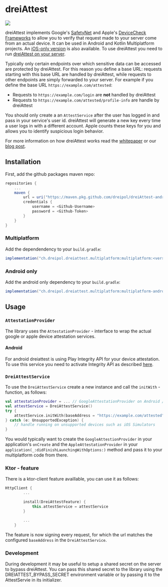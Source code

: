 # dreiAttest
<a href="https://codeclimate.com/repos/6037df8d1f799401a100ee8c/maintainability"><img src="https://api.codeclimate.com/v1/badges/1da7383a198367950d32/maintainability" /></a>

dreiAttest implements Google's [SafetyNet](https://developer.android.com/training/safetynet) and Apple's [DeviceCheck Frameworks](https://developer.apple.com/documentation/devicecheck) to allow you to verify that request made to your server come from an actual device. It can be used in Android and Kotlin Multiplatform projects. An [iOS-only version](https://github.com/dreipol/dreiAttest-ios) is also available. To use dreiAttest you need to run [dreiAttest on your server](https://github.com/dreipol/dreiAttest-django).

Typically only certain endpoints over which sensitive data can be accessed are protected by dreiAttest. For this reason you define a base URL: requests starting with this base URL are handled by dreiAttest, while requests to other endpoints are simply forwarded to your server. For example if you define the base URL `https://example.com/attested`:
- Requests to `https://example.com/login` are **not** handled by dreiAttest
- Requests to `https://example.com/attested/profile-info` are handle by dreiAttest

You should only create a an `AttestService` after the user has logged in and pass in your service's user id. dreiAttest will generate a new key every time a user logs in with a different account. Apple counts these keys for you and allows you to identify suspicious login behavior.

For more information on how dreiAttest works read the [whitepaper](https://dreiattest.readthedocs.io/en/latest/index.html) or our [blog post](https://blog.dreipol.ch/introducing-dreiattest-2a86294abe83).

## Installation
First, add the github packages maven repo:
```groovy
repositories {
    ...
    maven {
        url = uri("https://maven.pkg.github.com/dreipol/dreiAttest-android")
        credentials {
            username = <Github-Username>
            password = <Github-Token>
        }
    }
}
```

### Multiplatform
Add the dependendency to your `build.gradle`:
```groovy
implementation("ch.dreipol.dreiattest.multiplatform:multiplatform:<version>")
```

### Android only
Add the android only dependency to your `build.gradle`:
```groovy
implementation("ch.dreipol.dreiattest.multiplatform:multiplatform-android:<version>")
```

## Usage

### `AttestationProvider`
The library uses the `AttestationProvider` - interface to wrap the actual google or apple device attestation services.

#### Android
For android dreiattest is using Play Integrity API for your device attestation. 
To use this service you need to activate Integrity API as described [here](https://developer.android.com/google/play/integrity/setup).

### `DreiAttestService`
To use the `DreiAttestService` create a new instance and call the `initWith` - function, as follows:
```kotlin
val attestationProvider = ... // GoogleAttestationProvider on Android / AppleAttestationProvider on iOS
val attestService = DreiAttestService()
try {
    attestService.initWith(baseAddress = "https://example.com/attested", sessionConfiguration = SessionConfiguration(user = "hello@example.com", attestationProvider = attestationProvider))
} catch (e: UnsupportedException) {
    // handle running on unsupported devices such as iOS Simulators
}
```

You would typically want to create the `GoogleAttestionProvider` in your application's `onCreate` and the `AppleAttestationProvider` in your `application(_:didFinishLaunchingWithOptions:)` method and pass it to your multiplatform code from there.

### Ktor - feature
There is a ktor-client feature availlable, you can use it as follows:
```kotlin
HttpClient {
        ...

        install(DreiAttestFeature) {
            this.attestService = attestService
        }

        ...
    }
```
The feature is now signing every request, for which the url matches the configured `baseAddress` in the `DreiAttestService`.

### Development
During development it may be useful to setup a shared secret on the server to bypass dreiAttest. You can pass this shared secret to the library using the DREIATTEST_BYPASS_SECRET environment variable or by passing it to the AttestServie in its initializer.
